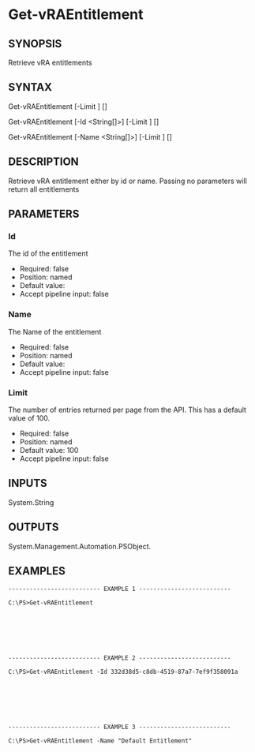 # Get-vRAEntitlement

## SYNOPSIS
    
Retrieve vRA entitlements

## SYNTAX
 Get-vRAEntitlement [-Limit <String>] [<CommonParameters>] Get-vRAEntitlement [-Id <String[]>] [-Limit <String>] [<CommonParameters>] Get-vRAEntitlement [-Name <String[]>] [-Limit <String>] [<CommonParameters>]    

## DESCRIPTION

Retrieve vRA entitlement either by id or name. Passing no parameters will return all entitlements

## PARAMETERS


### Id

The id of the entitlement
* Required: false
* Position: named
* Default value: 
* Accept pipeline input: false

### Name

The Name of the entitlement
* Required: false
* Position: named
* Default value: 
* Accept pipeline input: false

### Limit

The number of entries returned per page from the API. This has a default value of 100.
* Required: false
* Position: named
* Default value: 100
* Accept pipeline input: false

## INPUTS

System.String

## OUTPUTS

System.Management.Automation.PSObject.

## EXAMPLES
```
-------------------------- EXAMPLE 1 --------------------------

C:\PS>Get-vRAEntitlement







-------------------------- EXAMPLE 2 --------------------------

C:\PS>Get-vRAEntitlement -Id 332d38d5-c8db-4519-87a7-7ef9f358091a







-------------------------- EXAMPLE 3 --------------------------

C:\PS>Get-vRAEntitlement -Name "Default Entitlement"
```

